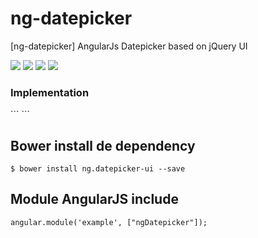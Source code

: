 ng-datepicker
===========
[ng-datepicker] AngularJs Datepicker based on jQuery UI

<p>
  <img src="https://img.shields.io/badge/ng--datepicker-release-green.svg">
  <img src="https://img.shields.io/badge/version-beta-blue.svg">
  <img src="https://img.shields.io/bower/v/bootstrap.svg">
  <img src="https://img.shields.io/github/license/mashape/apistatus.svg">
</p>

<h3>Implementation</h3>
```
<ng-datepicker ng-name="effectiveBeginning" ng-required="true" ng-model="effectiveBeginning" dateFormat="dd/mm/yy" minDate="-15D" maxDate="+1M +10D" buttonImage="images/ico-calendario.png" buttonText="Show calendar" ng-class="" native-class="form-control input-text"></ng-datepicker>
```

## Bower install de dependency
```
$ bower install ng.datepicker-ui --save
```

## Module AngularJS include
```
angular.module('example', ["ngDatepicker"]);
```
